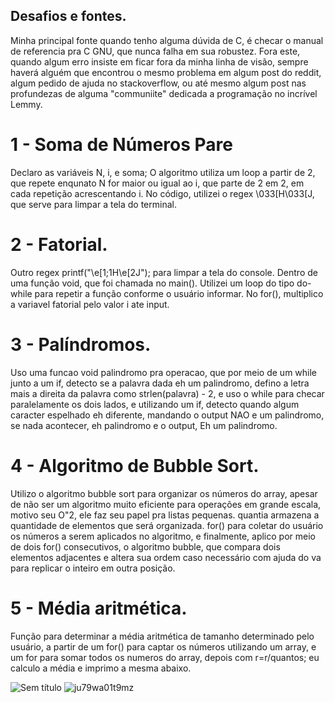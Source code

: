 ## Desafios e fontes.
Minha principal fonte quando tenho alguma dúvida de C, é checar o manual de referencia pra C GNU, que nunca falha em sua robustez. Fora este, quando algum erro insiste em ficar fora da minha linha de visão, sempre haverá alguém que encontrou o mesmo problema em algum post do reddit, algum pedido de ajuda no stackoverflow, ou até mesmo algum post nas profundezas de alguma "communiite" dedicada a programação no incrível Lemmy.

# 1 - Soma de Números Pare
Declaro as variáveis N, i, e soma; O algoritmo utiliza um loop a partir de 2, que repete enqunato N for maior ou igual ao i, que parte de 2 em 2, em cada repetição acrescentando i. No código, utilizei o regex \033[H\033[J, que serve para limpar a tela do terminal.

# 2 - Fatorial.
Outro regex printf("\e[1;1H\e[2J"); para limpar a tela do console. Dentro de uma função void, que foi chamada no main(). Utilizei um loop do tipo do-while para repetir a função conforme o usuário informar. No for(), multiplico a variavel fatorial pelo valor i ate input.

# 3 - Palíndromos.
Uso uma funcao void palindromo pra operacao, que por meio de um while junto a um if, detecto se a palavra dada eh um palindromo, defino a letra mais a direita da palavra como strlen(palavra) - 2, e uso o while para checar paralelamente os dois lados, e utilizando um if, detecto quando algum caracter espelhado eh diferente, mandando o output NAO e um palindromo, se nada acontecer, eh palindromo e o output, Eh um palindromo.

# 4 - Algoritmo de Bubble Sort.
Utilizo o algoritmo bubble sort para organizar os números do array, apesar de não ser um algoritmo muito eficiente para operações em grande escala, motivo seu O"2, ele faz seu papel pra listas pequenas. quantia armazena a quantidade de elementos que será organizada. for() para coletar do usuário os números a serem aplicados no algoritmo, e finalmente, aplico por meio de dois for() consecutivos, o algoritmo bubble, que compara dois elementos adjacentes e altera sua ordem caso necessário com ajuda do va para replicar o inteiro em outra posição.

# 5 - Média aritmética.
Função para determinar a média aritmética de tamanho determinado pelo usuário, a partir de um for() para captar os números utilizando um array, e um for para somar todos os numeros do array, depois com r=r/quantos; eu calculo a média e imprimo a mesma abaixo.


![Sem título](https://github.com/jazzymaster1/colmeia-teste/assets/141975423/27712e12-118f-4f64-9813-d945a78ddd05)
![ju79wa01t9mz](https://github.com/jazzymaster1/colmeia-teste/assets/141975423/39726553-6b49-4ed9-8c05-74eb9d681bd4)

